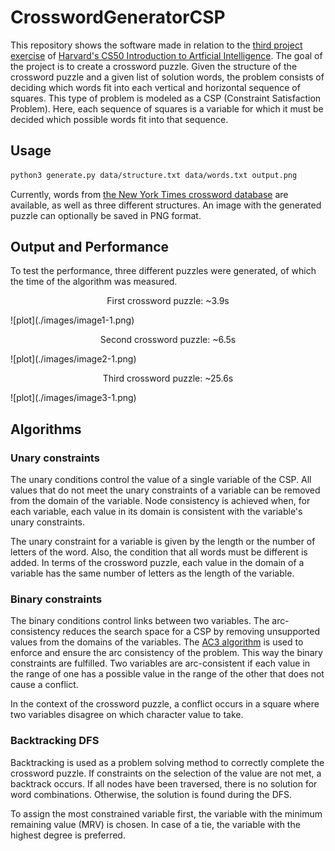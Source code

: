# CrosswordGeneratorCSP

This repository shows the software made in relation to the [third project exercise](https://cs50.harvard.edu/ai/2020/projects/3/crossword/) of [Harvard's CS50 Introduction to Artficial Intelligence](https://cs50.harvard.edu/ai/2020/). The goal of the project is to create a crossword puzzle. Given the structure of the crossword puzzle and a given list of solution words, the problem consists of deciding which words fit into each vertical and horizontal sequence of squares. This type of problem is modeled as a CSP (Constraint Satisfaction Problem). Here, each sequence of squares is a variable for which it must be decided which possible words fit into that sequence.

## Usage

```bash
python3 generate.py data/structure.txt data/words.txt output.png
```

Currently, words from [the New York Times crossword database](https://www.kaggle.com/darinhawley/new-york-times-crossword-clues-answers-19932021) are available, as well as three different structures. An image with the generated puzzle can optionally be saved in PNG format.

## Output and Performance

To test the performance, three different puzzles were generated, of which the time of the algorithm was measured. 


<p align="center"> First crossword puzzle: ~3.9s </p>
![plot](./images/image1-1.png)

<p align="center"> Second crossword puzzle: ~6.5s </p>
![plot](./images/image2-1.png)

<p align="center"> Third crossword puzzle: ~25.6s </p>
![plot](./images/image3-1.png)

## Algorithms

### Unary constraints

The unary conditions control the value of a single variable of the CSP.
All values that do not meet the unary constraints of a variable can be removed from the domain of the variable. Node consistency is achieved when, for each variable, each value in its domain is consistent with the variable's unary constraints. 

The unary constraint for a variable is given by the length or the number of letters of the word.  Also, the condition that all words must be different is added.  In terms of the crossword puzzle, each value in the domain of a variable has the same number of letters as the length of the variable.

### Binary constraints
The binary conditions control links between two variables. The arc-consistency reduces the search space for a CSP by removing unsupported values from the domains of the variables. The [AC3 algorithm](https://de.wikipedia.org/wiki/AC-3-Algorithmus) is used to enforce and ensure the arc consistency of the problem. This way the binary constraints are fulfilled. Two variables are arc-consistent if each value in the range of one has a possible value in the range of the other that does not cause a conflict. 

In the context of the crossword puzzle, a conflict occurs in a square where two variables disagree on which character value to take. 

### Backtracking DFS
Backtracking is used as a problem solving method to correctly complete the crossword puzzle. If constraints on the selection of the value are not met, a backtrack occurs. If all nodes have been traversed, there is no solution for word combinations. Otherwise, the solution is found during the DFS.

To assign the most constrained variable first, the variable with the minimum remaining value (MRV) is chosen. In case of a tie, the variable with the highest degree is preferred.

